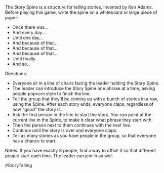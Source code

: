 The Story Spine is a structure for telling stories, invented by Ken Adams. Before playing this game, write the spine on a whiteboard or large piece of paper:
* Once there was…
* And every day…
* Until one day…
* And because of that…
* And because of that…
* And because of that…
* Until finally…
* And so…

Directions:
* Everyone sit in a line of chairs facing the leader holding the Story Spine.
* The leader can introduce the Story Spine one phrase at a time, asking people popcorn style to finish the line.
* Tell the group that they'll be coming up with a bunch of stories in a row, using the Spine. After each story ends, everyone claps, regardless of how "good" the story is.
* Ask the first person in the line to start the story. You can point at the current line in the Spine, to make it clear what phrase they start with.
* Then the person next to them continues with the next line.
* Continue until the story is over and everyone claps.
* Tell as many stories as you have people in the group, so that everyone has a chance to start.

Notes:
If you have exactly 8 people, find a way to offset it so that different people start each time. The leader can join in as well.

#StoryTelling